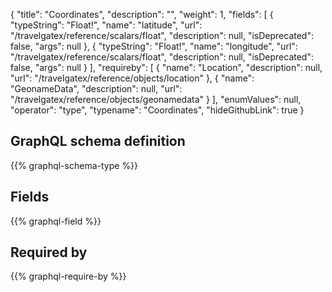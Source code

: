 {
  "title": "Coordinates",
  "description": "",
  "weight": 1,
  "fields": [
    {
      "typeString": "Float!",
      "name": "latitude",
      "url": "/travelgatex/reference/scalars/float",
      "description": null,
      "isDeprecated": false,
      "args": null
    },
    {
      "typeString": "Float!",
      "name": "longitude",
      "url": "/travelgatex/reference/scalars/float",
      "description": null,
      "isDeprecated": false,
      "args": null
    }
  ],
  "requireby": [
    {
      "name": "Location",
      "description": null,
      "url": "/travelgatex/reference/objects/location"
    },
    {
      "name": "GeonameData",
      "description": null,
      "url": "/travelgatex/reference/objects/geonamedata"
    }
  ],
  "enumValues": null,
  "operator": "type",
  "typename": "Coordinates",
  "hideGithubLink": true
}
## GraphQL schema definition

{{% graphql-schema-type %}}

## Fields

{{% graphql-field %}}

## Required by

{{% graphql-require-by %}}
